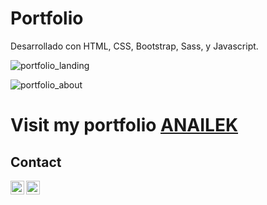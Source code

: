 # Portfolio

Desarrollado con HTML, CSS, Bootstrap, Sass, y Javascript.

![portfolio_landing](https://user-images.githubusercontent.com/79233967/132930049-3fd0350b-285c-4b2d-b015-8c5366939a6d.jpeg)

![portfolio_about](https://user-images.githubusercontent.com/79233967/132930076-c0d58a1f-1d6b-4db1-8aa5-03c9b2c64a5e.jpeg)


# Visit my portfolio [ANAILEK](https://anailek.netlify.app/) 

## Contact

[<img align="left" alt="Anailek | LinkedIn" width="22px" src="https://cdn.jsdelivr.net/npm/simple-icons@v3/icons/linkedin.svg" />][linkedin]
[<img align="left" alt="Anailek | Gmail" width="22px" src="https://cdn.jsdelivr.net/npm/simple-icons@3.13.0/icons/gmail.svg" />][gmail]


[gmail]: https://mail.google.com/mail/u/1/#inbox?compose=GTvVlcSBmzpsNzLKjrTttdJgnqWcdCtZgbJqpZjTRzqgdWQJHkMfjqhCBZgcCnHtsZnrGZFVksRJF
[linkedin]: https://www.linkedin.com/in/anailek
